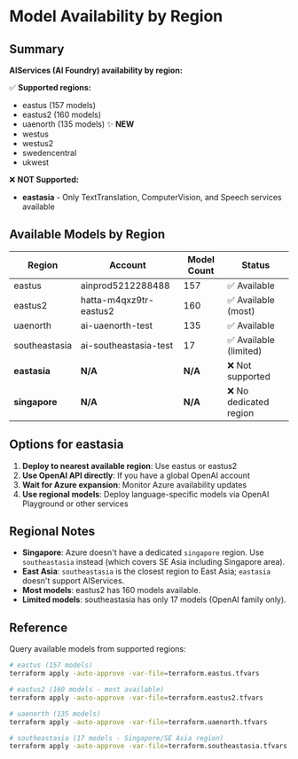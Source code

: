 # Model Availability by Region

## Summary

**AIServices (AI Foundry) availability by region:**

✅ **Supported regions:**
- eastus (157 models)
- eastus2 (160 models)  
- uaenorth (135 models) ✨ **NEW**
- westus
- westus2
- swedencentral
- ukwest

❌ **NOT Supported:**
- **eastasia** - Only TextTranslation, ComputerVision, and Speech services available

## Available Models by Region

| Region | Account | Model Count | Status |
|--------|---------|-------------|--------|
| eastus | ainprod5212288488 | 157 | ✅ Available |
| eastus2 | hatta-m4qxz9tr-eastus2 | 160 | ✅ Available (most) |
| uaenorth | ai-uaenorth-test | 135 | ✅ Available |
| southeastasia | ai-southeastasia-test | 17 | ✅ Available (limited) |
| **eastasia** | **N/A** | **N/A** | ❌ Not supported |
| **singapore** | **N/A** | **N/A** | ❌ No dedicated region |

## Options for eastasia

1. **Deploy to nearest available region**: Use eastus or eastus2
2. **Use OpenAI API directly**: If you have a global OpenAI account
3. **Wait for Azure expansion**: Monitor Azure availability updates
4. **Use regional models**: Deploy language-specific models via OpenAI Playground or other services

## Regional Notes

- **Singapore**: Azure doesn't have a dedicated `singapore` region. Use `southeastasia` instead (which covers SE Asia including Singapore area).
- **East Asia**: `southeastasia` is the closest region to East Asia; `eastasia` doesn't support AIServices.
- **Most models**: eastus2 has 160 models available.
- **Limited models**: southeastasia has only 17 models (OpenAI family only).

## Reference

Query available models from supported regions:

```bash
# eastus (157 models)
terraform apply -auto-approve -var-file=terraform.eastus.tfvars

# eastus2 (160 models - most available)
terraform apply -auto-approve -var-file=terraform.eastus2.tfvars

# uaenorth (135 models)
terraform apply -auto-approve -var-file=terraform.uaenorth.tfvars

# southeastasia (17 models - Singapore/SE Asia region)
terraform apply -auto-approve -var-file=terraform.southeastasia.tfvars
```
